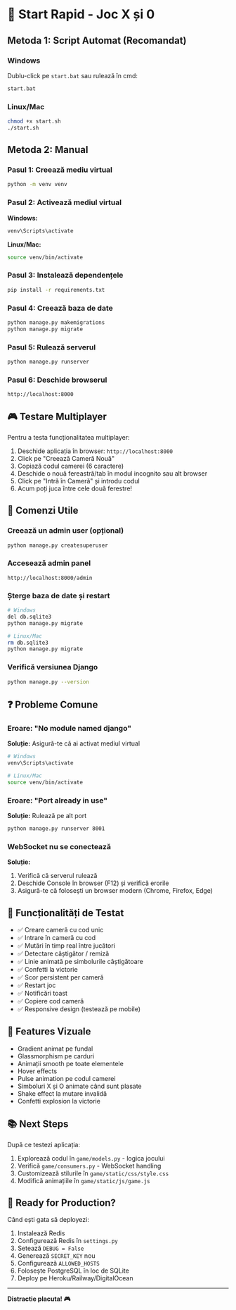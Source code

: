 # 🚀 Start Rapid - Joc X și 0

## Metoda 1: Script Automat (Recomandat)

### Windows
Dublu-click pe `start.bat` sau rulează în cmd:
```bash
start.bat
```

### Linux/Mac
```bash
chmod +x start.sh
./start.sh
```

## Metoda 2: Manual

### Pasul 1: Creează mediu virtual
```bash
python -m venv venv
```

### Pasul 2: Activează mediul virtual

**Windows:**
```bash
venv\Scripts\activate
```

**Linux/Mac:**
```bash
source venv/bin/activate
```

### Pasul 3: Instalează dependențele
```bash
pip install -r requirements.txt
```

### Pasul 4: Creează baza de date
```bash
python manage.py makemigrations
python manage.py migrate
```

### Pasul 5: Rulează serverul
```bash
python manage.py runserver
```

### Pasul 6: Deschide browserul
```
http://localhost:8000
```

## 🎮 Testare Multiplayer

Pentru a testa funcționalitatea multiplayer:

1. Deschide aplicația în browser: `http://localhost:8000`
2. Click pe "Creează Cameră Nouă"
3. Copiază codul camerei (6 caractere)
4. Deschide o nouă fereastră/tab în modul incognito sau alt browser
5. Click pe "Intră în Cameră" și introdu codul
6. Acum poți juca între cele două ferestre!

## 🔧 Comenzi Utile

### Creează un admin user (opțional)
```bash
python manage.py createsuperuser
```

### Accesează admin panel
```
http://localhost:8000/admin
```

### Șterge baza de date și restart
```bash
# Windows
del db.sqlite3
python manage.py migrate

# Linux/Mac
rm db.sqlite3
python manage.py migrate
```

### Verifică versiunea Django
```bash
python manage.py --version
```

## ❓ Probleme Comune

### Eroare: "No module named django"
**Soluție:** Asigură-te că ai activat mediul virtual
```bash
# Windows
venv\Scripts\activate

# Linux/Mac
source venv/bin/activate
```

### Eroare: "Port already in use"
**Soluție:** Rulează pe alt port
```bash
python manage.py runserver 8001
```

### WebSocket nu se conectează
**Soluție:** 
1. Verifică că serverul rulează
2. Deschide Console în browser (F12) și verifică erorile
3. Asigură-te că folosești un browser modern (Chrome, Firefox, Edge)

## 📱 Funcționalități de Testat

- ✅ Creare cameră cu cod unic
- ✅ Intrare în cameră cu cod
- ✅ Mutări în timp real între jucători
- ✅ Detectare câștigător / remiză
- ✅ Linie animată pe simbolurile câștigătoare
- ✅ Confetti la victorie
- ✅ Scor persistent per cameră
- ✅ Restart joc
- ✅ Notificări toast
- ✅ Copiere cod cameră
- ✅ Responsive design (testează pe mobile)

## 🎨 Features Vizuale

- Gradient animat pe fundal
- Glassmorphism pe carduri
- Animații smooth pe toate elementele
- Hover effects
- Pulse animation pe codul camerei
- Simboluri X și O animate când sunt plasate
- Shake effect la mutare invalidă
- Confetti explosion la victorie

## 📚 Next Steps

După ce testezi aplicația:

1. Explorează codul în `game/models.py` - logica jocului
2. Verifică `game/consumers.py` - WebSocket handling
3. Customizează stilurile în `game/static/css/style.css`
4. Modifică animațiile în `game/static/js/game.js`

## 🚀 Ready for Production?

Când ești gata să deployezi:

1. Instalează Redis
2. Configurează Redis în `settings.py`
3. Setează `DEBUG = False`
4. Generează `SECRET_KEY` nou
5. Configurează `ALLOWED_HOSTS`
6. Folosește PostgreSQL în loc de SQLite
7. Deploy pe Heroku/Railway/DigitalOcean

---

**Distractie placuta! 🎮**

